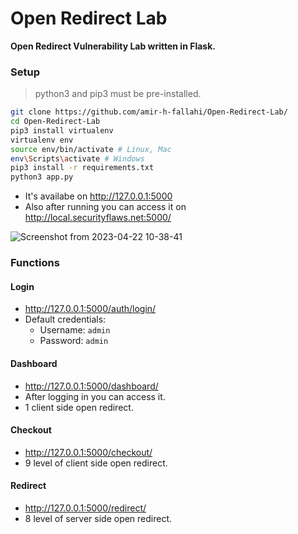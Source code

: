 # Open Redirect Lab

**Open Redirect Vulnerability Lab written in Flask.**

### Setup
> python3 and pip3 must be pre-installed.
```sh
git clone https://github.com/amir-h-fallahi/Open-Redirect-Lab/
cd Open-Redirect-Lab
pip3 install virtualenv
virtualenv env
source env/bin/activate # Linux, Mac
env\Scripts\activate # Windows
pip3 install -r requirements.txt
python3 app.py
```
- It's availabe on http://127.0.0.1:5000
- Also after running you can access it on http://local.securityflaws.net:5000/

![Screenshot from 2023-04-22 10-38-41](https://user-images.githubusercontent.com/63167700/233769020-1a2eb3c0-842d-4db8-94a7-c2b63e55b81b.png)

### Functions
#### Login
- http://127.0.0.1:5000/auth/login/
- Default credentials:
  - Username: `admin`
  - Password: `admin`
#### Dashboard
  - http://127.0.0.1:5000/dashboard/
  - After logging in you can access it.
  - 1 client side open redirect.
#### Checkout
- http://127.0.0.1:5000/checkout/
- 9 level of client side open redirect.
#### Redirect
- http://127.0.0.1:5000/redirect/
- 8 level of server side open redirect.
